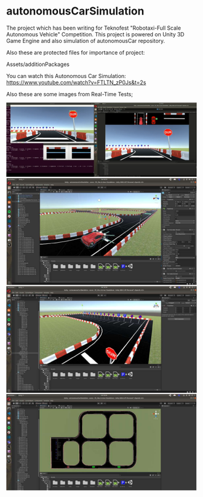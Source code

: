 # autonomousCarSimulation

The project which has been writing for Teknofest "Robotaxi-Full Scale Autonomous Vehicle" Competition. This project is powered on Unity 3D Game Engine and also simulation of autonomousCar repository.

Also these are protected files for importance of project:

Assets/additionPackages

You can watch this Autonomous Car Simulation: https://www.youtube.com/watch?v=FTLTN_zP0Js&t=2s

Also these are some images from Real-Time Tests;


![#1](https://github.com/AlperenCicek/autonomousCarSimulation/blob/master/SimImages/Sample1.png)
![#2](https://github.com/AlperenCicek/autonomousCarSimulation/blob/master/SimImages/Sample2.png)
![#3](https://github.com/AlperenCicek/autonomousCarSimulation/blob/master/SimImages/Sample3.png)
![#4](https://github.com/AlperenCicek/autonomousCarSimulation/blob/master/SimImages/Sample4.png)
